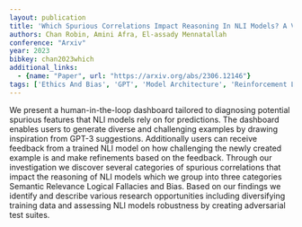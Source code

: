 ```yaml
---
layout: publication
title: 'Which Spurious Correlations Impact Reasoning In NLI Models? A Visual Interactive Diagnosis Through Data-constrained Counterfactuals'
authors: Chan Robin, Amini Afra, El-assady Mennatallah
conference: "Arxiv"
year: 2023
bibkey: chan2023which
additional_links:
  - {name: "Paper", url: "https://arxiv.org/abs/2306.12146"}
tags: ['Ethics And Bias', 'GPT', 'Model Architecture', 'Reinforcement Learning', 'Security', 'Training Techniques']
---
```

We present a human-in-the-loop dashboard tailored to diagnosing potential spurious features that NLI models rely on for predictions. The dashboard enables users to generate diverse and challenging examples by drawing inspiration from GPT-3 suggestions. Additionally users can receive feedback from a trained NLI model on how challenging the newly created example is and make refinements based on the feedback. Through our investigation we discover several categories of spurious correlations that impact the reasoning of NLI models which we group into three categories Semantic Relevance Logical Fallacies and Bias. Based on our findings we identify and describe various research opportunities including diversifying training data and assessing NLI models robustness by creating adversarial test suites.
